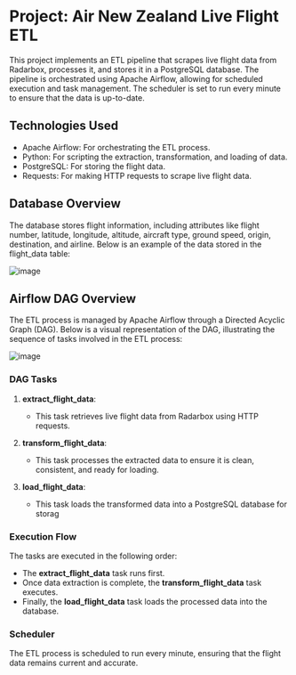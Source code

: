 # Project: Air New Zealand Live Flight ETL 

This project implements an ETL pipeline that scrapes live flight data from Radarbox, processes it, and stores it in a PostgreSQL database. The pipeline is orchestrated using Apache Airflow, allowing for scheduled execution and task management. The scheduler is set to run every minute to ensure that the data is up-to-date.


## Technologies Used
* Apache Airflow: For orchestrating the ETL process.
* Python: For scripting the extraction, transformation, and loading of data.
* PostgreSQL: For storing the flight data.
* Requests: For making HTTP requests to scrape live flight data.
## Database Overview
The database stores flight information, including attributes like flight number, latitude, longitude, altitude, aircraft type, ground speed, origin, destination, and airline. Below is an example of the data stored in the flight_data table:

![image](https://github.com/user-attachments/assets/85edc87d-0c38-4cb5-b61c-02cd644dbb92)

## Airflow DAG Overview

The ETL process is managed by Apache Airflow through a Directed Acyclic Graph (DAG). Below is a visual representation of the DAG, illustrating the sequence of tasks involved in the ETL process:

![image](https://github.com/user-attachments/assets/bafa83cb-e73b-4095-8d18-6c3b08fee266)

### DAG Tasks

1. **extract_flight_data**: 
   - This task retrieves live flight data from Radarbox using HTTP requests.
   
2. **transform_flight_data**: 
   - This task processes the extracted data to ensure it is clean, consistent, and ready for loading.
   
3. **load_flight_data**: 
   - This task loads the transformed data into a PostgreSQL database for storag

### Execution Flow

The tasks are executed in the following order:
- The **extract_flight_data** task runs first.
- Once data extraction is complete, the **transform_flight_data** task executes.
- Finally, the **load_flight_data** task loads the processed data into the database.

### Scheduler
The ETL process is scheduled to run every minute, ensuring that the flight data remains current and accurate.
